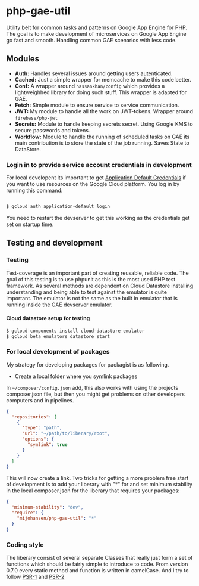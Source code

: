 # php-gae-util
Utility belt for common tasks and patterns on Google App Engine for PHP.
The goal is to make development of microservices on Google App Engine
go fast and smooth. Handling common GAE scenarios with less code.

## Modules
* **Auth:** Handles several issues around getting users autenticated.
* **Cached:** Just a simple wrapper for memcache to make this code better.
* **Conf:** A wrapper around `hassankhan/config` which provides a lightweighhed
library for doing such stuff. This wrapper is adapted for GAE.
* **Fetch:** Simple module to ensure service to service communication.
* **JWT:** My module to handle all the work on JWT-tokens. Wrapper around
`firebase/php-jwt`
* **Secrets:** Module to handle keeping secrets secret. Using Google KMS
to secure passwords and tokens.
* **Workflow:** Module to handle the running of scheduled tasks on GAE
its main contribution is to store the state of the job running. Saves
State to DataStore.



### Login in to provide service account credentials in development

For local developent its important to get [Application Default Credentials]
if you want to use resources on the Google Cloud platform. You log in by
running this command:

```bash

$ gcloud auth application-default login

```

You need to restart the devserver to get this working as the credentials
get set on startup time.

## Testing and development

### Testing
Test-coverage is an important part of creating reusable, reliable code.
The goal of this testing is to use phpunit as this is the most used
PHP test framework. As several methods are dependent on Cloud Datastore installing
understanding and being able to test against the emulator is quite important.
The emulator is not the same as the built in emulator that is running inside the 
GAE devserver emulator.

#### Cloud datastore setup for testing

```bash
$ gcloud components install cloud-datastore-emulator
$ gcloud beta emulators datastore start
```


### For local development of packages

My strategy for developing packages for packagist is as following.

* Create a local folder where you symlink packages

In `~/composer/config.json` add, this also works with using the projects composer.json file, but
then you might get problems on other developers computers and in
pipelines.

```json
{
  "repositories": [
    {
      "type": "path",
      "url": "~/path/to/liberary/root",
      "options": {
        "symlink": true
      }
    }
  ]
}
```

This will now create a link. Two tricks for getting a more problem free
start of development is to add your liberary with "*" for and set minimum
stability in the local composer.json for the liberary that requires your
packages:

```json
{
  "minimum-stability": "dev",
  "require": {
    "mijohansen/php-gae-util": "*"
  }
}
```



### Coding style
The liberary consist of several separate Classes that really just form
a set of functions which should be fairly simple to introduce to code.
From version 0.7.0 every static method and function is written in
camelCase. And I try to follow [PSR-1] and [PSR-2]


[PSR-1]: https://www.php-fig.org/psr/psr-1/
[PSR-2]: https://www.php-fig.org/psr/psr-2/
[Application Default Credentials]: https://cloud.google.com/sdk/gcloud/reference/auth/application-default/login



